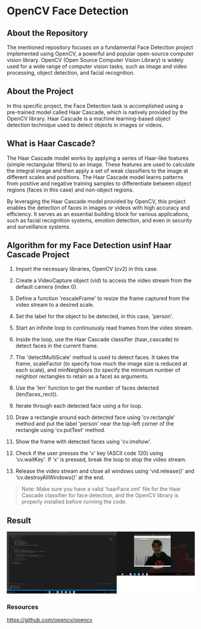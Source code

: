 # OpenCV Face Detection
## About the Repository
The mentioned repository focuses on a fundamental Face Detection project implemented using OpenCV, a powerful and popular open-source computer vision library. OpenCV (Open Source Computer Vision Library) is widely used for a wide range of computer vision tasks, such as image and video processing, object detection, and facial recognition.

## About  the Project
In this specific project, the Face Detection task is accomplished using a pre-trained model called Haar Cascade, which is natively provided by the OpenCV library. Haar Cascade is a machine learning-based object detection technique used to detect objects in images or videos.

## What is Haar Cascade?
The Haar Cascade model works by applying a series of Haar-like features (simple rectangular filters) to an image. These features are used to calculate the integral image and then apply a set of weak classifiers to the image at different scales and positions. The Haar Cascade model learns patterns from positive and negative training samples to differentiate between object regions (faces in this case) and non-object regions.

By leveraging the Haar Cascade model provided by OpenCV, this project enables the detection of faces in images or videos with high accuracy and efficiency. It serves as an essential building block for various applications, such as facial recognition systems, emotion detection, and even in security and surveillance systems.

## Algorithm for my Face Detection usinf Haar Cascade Project

1.  Import the necessary libraries, OpenCV (cv2) in this case.
    
2.  Create a VideoCapture object (vid) to access the video stream from the default camera (index 0).
    
3.  Define a function 'rescaleFrame' to resize the frame captured from the video stream to a desired scale.
    
4.  Set the label for the object to be detected, in this case, 'person'.
    
5.  Start an infinite loop to continuously read frames from the video stream.
    
6.  Inside the loop, use the Haar Cascade classifier (haar_cascade) to detect faces in the current frame.
    
7.  The 'detectMultiScale' method is used to detect faces. It takes the frame, scaleFactor (to specify how much the image size is reduced at each scale), and minNeighbors (to specify the minimum number of neighbor rectangles to retain as a face) as arguments.
    
8.  Use the 'len' function to get the number of faces detected (len(faces_rect)).
    
9.  Iterate through each detected face using a for loop.
    
10.  Draw a rectangle around each detected face using 'cv.rectangle' method and put the label 'person' near the top-left corner of the rectangle using 'cv.putText' method.
    
11.  Show the frame with detected faces using 'cv.imshow'.
    
12.  Check if the user presses the 'x' key (ASCII code 120) using 'cv.waitKey'. If 'x' is pressed, break the loop to stop the video stream.
    
13.  Release the video stream and close all windows using 'vid.release()' and 'cv.destroyAllWindows()' at the end.
    

> Note: Make sure you have a valid 'haarFace.xml' file for the Haar
> Cascade classifier for face detection, and the OpenCV library is
> properly installed before running the code.

## Result
![enter image description here](https://github.com/tanmaypradhan4112/opencv-Face-Detection/blob/main/resultImg.png?raw=true)
### Resources
https://github.com/opencv/opencv 



